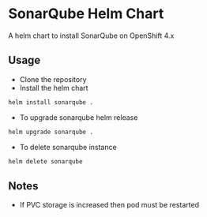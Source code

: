 # SonarQube Helm Chart
A helm chart to install SonarQube on OpenShift 4.x

## Usage

- Clone the repository
- Install the helm chart

```bash
helm install sonarqube .
```
- To upgrade sonarqube helm release

```bash
helm upgrade sonarqube .
```

- To delete sonarqube instance

```bash
helm delete sonarqube
```
## Notes

- If PVC storage is increased then pod must be restarted